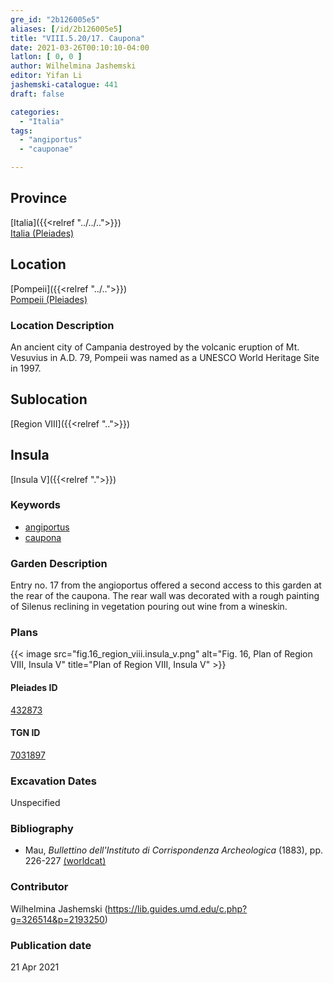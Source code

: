 ```yaml
---
gre_id: "2b126005e5"
aliases: [/id/2b126005e5]
title: "VIII.5.20/17. Caupona"
date: 2021-03-26T00:10:10-04:00
latlon: [ 0, 0 ]
author: Wilhelmina Jashemski
editor: Yifan Li
jashemski-catalogue: 441
draft: false

categories:
  - "Italia"
tags:
  - "angiportus"
  - "cauponae"

---
```


## Province
[Italia]({{<relref "../../..">}}) \
[Italia (Pleiades)](https://pleiades.stoa.org/places/1052)

## Location
[Pompeii]({{<relref "../..">}}) \
[Pompeii (Pleiades)](https://pleiades.stoa.org/places/433032)

### Location Description
An ancient city of Campania destroyed by the volcanic eruption of Mt. Vesuvius in A.D. 79, Pompeii was named as a UNESCO World Heritage Site in 1997.

## Sublocation
[Region VIII]({{<relref "..">}})

## Insula
[Insula V]({{<relref ".">}})

### Keywords
 - [angiportus](http://vocab.getty.edu/page/aat/300008249)
 - [caupona](http://vocab.getty.edu/page/aat/300005208)


### Garden Description
Entry no. 17 from the angioportus offered a second access to this garden at the rear of the caupona. The rear wall was decorated with a rough painting of Silenus reclining in vegetation pouring out wine from a wineskin.

### Plans
{{< image src="fig.16_region_viii.insula_v.png" alt="Fig. 16, Plan of  Region VIII, Insula V" title="Plan of  Region VIII, Insula V" >}}


#### Pleiades ID
[432873](https://pleiades.stoa.org/places/538911200)

#### TGN ID
[7031897](http://vocab.getty.edu/page/tgn/2053030)

###  Excavation Dates
Unspecified

### Bibliography
* Mau, *Bullettino dell'Instituto di Corrispondenza Archeologica* (1883), pp. 226-227 [(worldcat)](http://www.worldcat.org/oclc/823239162)

### Contributor
Wilhelmina Jashemski (https://lib.guides.umd.edu/c.php?g=326514&p=2193250)

### Publication date

21 Apr 2021
